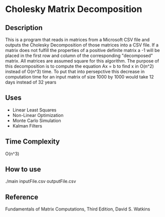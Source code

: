 # Cholesky Matrix Decomposition

## Description
This is a program that reads in matrices from a Microsoft CSV file 
and outputs the Cholesky Decomposition of those matrices into a CSV file.
 If a matrix does not fulfill
 the properties of a positive definite matrix a -1 will be placed in the first
 row and column of the corresponding "decomposed" matrix.
 All matrices are assumed square for this algorithm.
 The purpose of this decomposition is to compute the equation Ax = b to find x
 in O(n^2) instead of O(n^3) time. To put that into persepctive this decrease in
 computation time for an input matrix of size 1000 by 1000 would take 12 days 
 instead of 32 years
 
## Uses
* Linear Least Squares
* Non-Linear Optimization
* Monte Carlo Simulation
* Kalman Filters

## Time Complexity
O(n^3)

## How to use
./main inputFile.csv outputFile.csv

## Reference
Fundamentals of Matrix Computations,
Third Edition,
David S. Watkins
